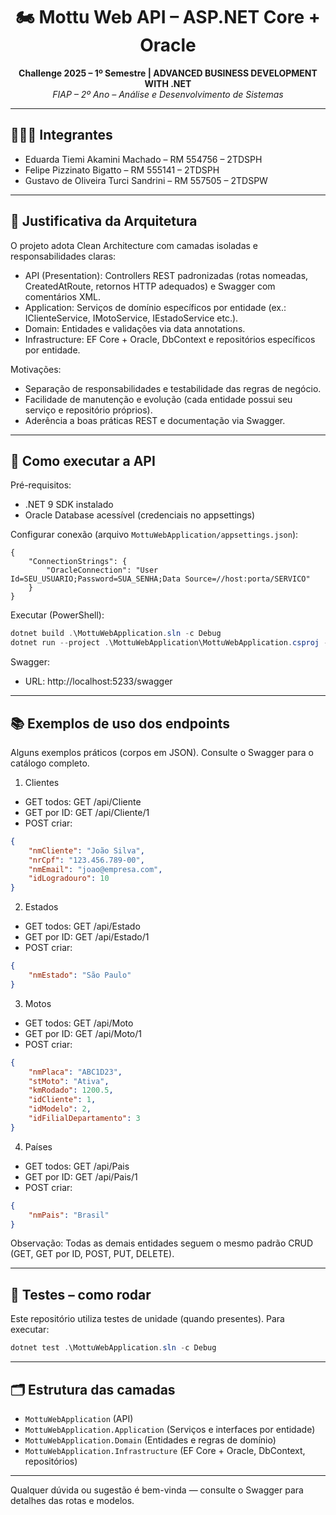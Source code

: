 <h1 align="center">🏍️ Mottu Web API – ASP.NET Core + Oracle</h1>

<p align="center">
	<strong>Challenge 2025 – 1º Semestre | ADVANCED BUSINESS DEVELOPMENT WITH .NET</strong><br>
	<em>FIAP – 2º Ano – Análise e Desenvolvimento de Sistemas</em>
</p>

---

## 👨‍👩‍👧 Integrantes

- Eduarda Tiemi Akamini Machado – RM 554756 – 2TDSPH
- Felipe Pizzinato Bigatto – RM 555141 – 2TDSPH
- Gustavo de Oliveira Turci Sandrini – RM 557505 – 2TDSPW

---

## 🧱 Justificativa da Arquitetura

O projeto adota Clean Architecture com camadas isoladas e responsabilidades claras:

- API (Presentation): Controllers REST padronizadas (rotas nomeadas, CreatedAtRoute, retornos HTTP adequados) e Swagger com comentários XML.
- Application: Serviços de domínio específicos por entidade (ex.: IClienteService, IMotoService, IEstadoService etc.).
- Domain: Entidades e validações via data annotations.
- Infrastructure: EF Core + Oracle, DbContext e repositórios específicos por entidade.

Motivações:

- Separação de responsabilidades e testabilidade das regras de negócio.
- Facilidade de manutenção e evolução (cada entidade possui seu serviço e repositório próprios).
- Aderência a boas práticas REST e documentação via Swagger.

---

## 🚀 Como executar a API

Pré-requisitos:

- .NET 9 SDK instalado
- Oracle Database acessível (credenciais no appsettings)

Configurar conexão (arquivo `MottuWebApplication/appsettings.json`):

```
{
	"ConnectionStrings": {
		"OracleConnection": "User Id=SEU_USUARIO;Password=SUA_SENHA;Data Source=//host:porta/SERVICO"
	}
}
```

Executar (PowerShell):

```powershell
dotnet build .\MottuWebApplication.sln -c Debug
dotnet run --project .\MottuWebApplication\MottuWebApplication.csproj --launch-profile http
```

Swagger:

- URL: http://localhost:5233/swagger

---

## 📚 Exemplos de uso dos endpoints

Alguns exemplos práticos (corpos em JSON). Consulte o Swagger para o catálogo completo.

1) Clientes

- GET todos: GET /api/Cliente
- GET por ID: GET /api/Cliente/1
- POST criar:

```json
{
	"nmCliente": "João Silva",
	"nrCpf": "123.456.789-00",
	"nmEmail": "joao@empresa.com",
	"idLogradouro": 10
}
```

2) Estados

- GET todos: GET /api/Estado
- GET por ID: GET /api/Estado/1
- POST criar:

```json
{
	"nmEstado": "São Paulo"
}
```

3) Motos

- GET todos: GET /api/Moto
- GET por ID: GET /api/Moto/1
- POST criar:

```json
{
	"nmPlaca": "ABC1D23",
	"stMoto": "Ativa",
	"kmRodado": 1200.5,
	"idCliente": 1,
	"idModelo": 2,
	"idFilialDepartamento": 3
}
```

4) Países

- GET todos: GET /api/Pais
- GET por ID: GET /api/Pais/1
- POST criar:

```json
{
	"nmPais": "Brasil"
}
```

Observação: Todas as demais entidades seguem o mesmo padrão CRUD (GET, GET por ID, POST, PUT, DELETE).

---

## 🧪 Testes – como rodar

Este repositório utiliza testes de unidade (quando presentes). Para executar:

```powershell
dotnet test .\MottuWebApplication.sln -c Debug
```

---

## 🗂️ Estrutura das camadas

- `MottuWebApplication` (API)
- `MottuWebApplication.Application` (Serviços e interfaces por entidade)
- `MottuWebApplication.Domain` (Entidades e regras de domínio)
- `MottuWebApplication.Infrastructure` (EF Core + Oracle, DbContext, repositórios)

---

Qualquer dúvida ou sugestão é bem-vinda — consulte o Swagger para detalhes das rotas e modelos.
